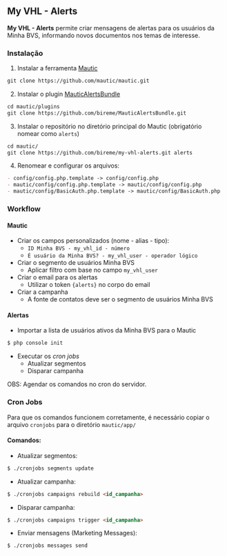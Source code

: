 ## My VHL - Alerts

**My VHL - Alerts** permite criar mensagens de alertas para os usuários da Minha BVS, informando novos documentos nos temas de interesse.

### Instalação

1. Instalar a ferramenta [Mautic](https://github.com/mautic/mautic)
```markdown
git clone https://github.com/mautic/mautic.git
```
2. Instalar o plugin [MauticAlertsBundle](https://github.com/bireme/MauticAlertsBundle)
```markdown
cd mautic/plugins
git clone https://github.com/bireme/MauticAlertsBundle.git
```
3. Instalar o repositório no diretório principal do Mautic (obrigatório nomear como `alerts`)
```markdown
cd mautic/
git clone https://github.com/bireme/my-vhl-alerts.git alerts
```
4. Renomear e configurar os arquivos:
```markdown
- config/config.php.template -> config/config.php
- mautic/config/config.php.template -> mautic/config/config.php
- mautic/config/BasicAuth.php.template -> mautic/config/BasicAuth.php
```

### Workflow

#### Mautic

- Criar os campos personalizados (nome - alias - tipo):
  - `ID Minha BVS - my_vhl_id - número`
  - `É usuário da Minha BVS? - my_vhl_user - operador lógico`
- Criar o segmento de usuários Minha BVS
  - Aplicar filtro com base no campo `my_vhl_user`
- Criar o email para os alertas
  - Utilizar o token `{alerts}` no corpo do email
- Criar a campanha
  - A fonte de contatos deve ser o segmento de usuários Minha BVS

#### Alertas

- Importar a lista de usuários ativos da Minha BVS para o Mautic
```markdown
$ php console init
```
- Executar os _cron jobs_
  - Atualizar segmentos
  - Disparar campanha

OBS: Agendar os comandos no cron do servidor.

### Cron Jobs

Para que os comandos funcionem corretamente, é necessário copiar o arquivo `cronjobs` para o diretório `mautic/app/`

#### Comandos:

- Atualizar segmentos:
```markdown
$ ./cronjobs segments update
```
- Atualizar campanha:
```markdown
$ ./cronjobs campaigns rebuild <id_campanha>
```
- Disparar campanha:
```markdown
$ ./cronjobs campaigns trigger <id_campanha>
```
- Enviar mensagens (Marketing Messages):
```markdown
$ ./cronjobs messages send
```
